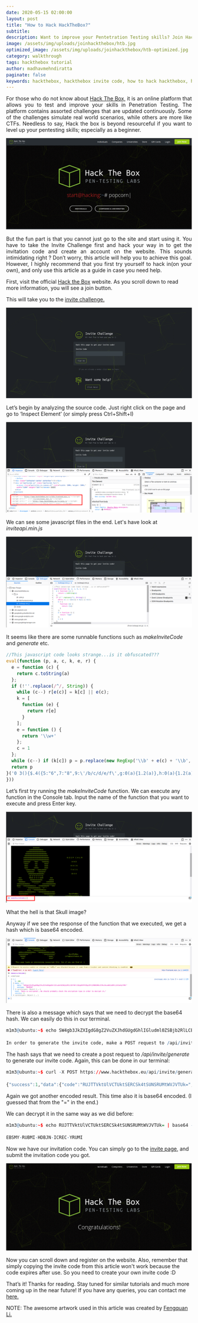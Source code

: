 ```yaml
---
date: 2020-05-15 02:00:00
layout: post
title: "How to Hack HackTheBox?"
subtitle:
description: Want to improve your Pentetration Testing skills? Join Hack The Box Today! 
image: /assets/img/uploads/joinhackthebox/htb.jpg
optimized_image: /assets/img/uploads/joinhackthebox/htb-optimized.jpg
category: walkthrough
tags: hackthebox tutorial
author: madhavmehndiratta
paginate: false
keywords: hackthebox, hackthebox invite code, how to hack hackthebox, hackthebox signup, how to login in hackthebox, hackthebox walkthrough, htb invite code, infosec articles
---
```


<p align="justify">
For those who do not know about <a href="https://www.hackthebox.eu/">Hack The Box,</a> it is an online platform that allows you to test and improve your skills in Penetration Testing. The platform contains assorted challenges that are updated continuously. Some of the challenges simulate real world scenarios, while others are more like CTFs. Needless to say, Hack the box is beyond resourceful if you want to level up your pentesting skills; especially as a beginner. </p>

<img src="/assets/img/uploads/joinhackthebox/hackthebox.png">

<p align="justify">
But the fun part is that you cannot just go to the site and start using it. You have to take the Invite Challenge first and hack your way in to get the invitation code and create an account on the website. This sounds intimidating right ? Don’t worry, this article will help you to achieve this goal. However, I highly recommend that you first try yourself to hack in(on your own), and only use this article as a guide in case you need help. </p>

First, visit the official <a href="https://www.hackthebox.eu/">Hack the Box</a> website. As you scroll down to read more information, you will see a join button. 

This will take you to the <a href="https://www.hackthebox.eu/invite"> invite challenge.</a>

<img src="/assets/img/uploads/joinhackthebox/invitepage.png">

Let’s begin by analyzing the source code. Just right click on the page and go to ‘Inspect Element’ (or simply press Ctrl+Shift+I)

<img src="/assets/img/uploads/joinhackthebox/inspect.png">

We can see some javascript files in the end. Let's have look at <i>inviteapi.min.js</i>

<img src="/assets/img/uploads/joinhackthebox/inviteapi.png">

It seems like there are some runnable functions such as <i>makeInviteCode</i> and <i>generate</i> etc.

```js
//This javascript code looks strange...is it obfuscated???
eval(function (p, a, c, k, e, r) {
  e = function (c) {
    return c.toString(a)
  };
  if (!''.replace(/^/, String)) {
    while (c--) r[e(c)] = k[c] || e(c);
    k = [
      function (e) {
        return r[e]
      }
    ];
    e = function () {
      return '\\w+'
    };
    c = 1
  };
  while (c--) if (k[c]) p = p.replace(new RegExp('\\b' + e(c) + '\\b', 'g'), k[c]);
  return p
}('0 3(){$.4({5:"6",7:"8",9:\'/b/c/d/e/f\',g:0(a){1.2(a)},h:0(a){1.2(a)}})}', 18, 18, 'function|console|log|makeInviteCode|ajax|type|POST|dataType|json|url||api|invite|how|to|generate|success|error'.split('|'), 0, {
}))
```
Let’s first try running the <i>makeInviteCode</i> function. We can execute any function in the Console tab. Input the name of the function that you want to execute and press Enter key.

<img src="/assets/img/uploads/joinhackthebox/console.png">

What the hell is that Skull image?

Anyway if we see the response of the function that we executed, we get a hash which is base64 encoded.

<img src="/assets/img/uploads/joinhackthebox/response.png">

There is also a message which says that we need to decrypt the base64 hash. We can easily do this in our terminal.

```r
m1m3@ubuntu:~$ echo SW4gb3JkZXIgdG8gZ2VuZXJhdGUgdGhlIGludml0ZSBjb2RlLCBtYWtlIGEgUE9TVCByZXF1ZXN0IHRvIC9hcGkvaW52aXRlL2dlbmVyYXRl | base64 -d

In order to generate the invite code, make a POST request to /api/invite/generate
```

The hash says that we need to create a post request to <i>/api/invite/generate</i> to generate our invite code. Again, this can be done in our terminal:

```r
m1m3@ubuntu:~$ curl -X POST https://www.hackthebox.eu/api/invite/generate

{"success":1,"data":{"code":"RUJTTVktUlVCTUktSERCSk4tSUNSRUMtWVJVTUk=","format":"encoded"},"0":200}
```

Again we got another encoded result. This time also it is base64 encoded. (I guessed that from the "=" in the end.)

We can decrypt it in the same way as we did before:

```r
m1m3@ubuntu:~$ echo RUJTTVktUlVCTUktSERCSk4tSUNSRUMtWVJVTUk= | base64 -d

EBSMY-RUBMI-HDBJN-ICREC-YRUMI
```

Now we have our invitation code. You can simply go to the <a href="https://www.hackthebox.eu/invite">invite page,</a> and submit the invitation code you got.

<img src="/assets/img/uploads/joinhackthebox/congratulations.png">

Now you can scroll down and register on the website. Also, remember that simply copying the invite code from this article won't work because the code expires after use. So you need to create your own invite code :D

That’s it! Thanks for reading. Stay tuned for similar tutorials and much more coming up in the near future!
If you have any queries, you can contact me <a href="/contact">here.</a>

NOTE: The awesome artwork used in this article was created by <a href="https://dribbble.com/fengquan">Fengquan Li.</a>
